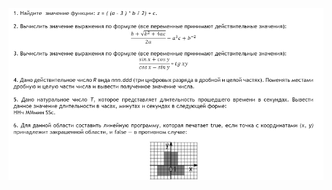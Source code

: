 ![Линейные программы](https://github.com/bakosa90/IntroductionToJava/blob/master/BasicsOfSoftwareCodeDevelopment/src/linearProgram/linear.jpg)

